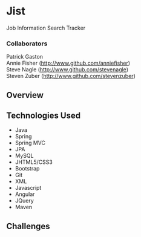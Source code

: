 # Jist
Job Information Search Tracker

### Collaborators 
Patrick Gaston<br>
Annie Fisher (http://www.github.com/anniefisher)<br>
Steve Nagle (http://www.github.com/stevenagle)<br>
Steven Zuber (http://www.github.com/stevenzuber)

## Overview

## Technologies Used
<ul>
<li>Java</li>
<li>Spring</li>
<li>Spring MVC</li>
<li>JPA</li>
<li>MySQL</li>
<li>JHTML5/CSS3</li>
<li>Bootstrap</li>
<li>Git</li>
<li>XML</li>
<li>Javascript</li>
<li>Angular</li>
<li>JQuery</li>
<li>Maven</li>
</ul>

## Challenges
